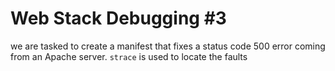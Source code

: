 # Web Stack Debugging #3

we are tasked to create a manifest that fixes a status code 500 error coming from an Apache server. `strace` is used to locate the faults
